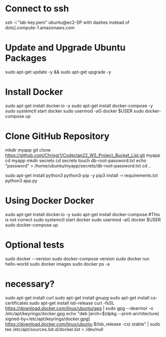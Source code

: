 # Connect to ssh
ssh -i "lab-key.pem" ubuntu@ec2-[IP with dashes instead of dots].compute-1.amazonaws.com

# Update and Upgrade Ubuntu Packages
sudo apt-get update -y && sudo apt-get upgrade -y

# Install Docker
sudo apt-get install docker.io -y
sudo apt-get install docker-compose -y
sudo systemctl start docker
sudo usermod -aG docker $USER
sudo docker-compose up

# Clone GitHub Repository
mkdir myapp
git clone https://github.com/Chrisgr1/Codeclan22_W5_Project_Bucket_List.git myapp
cd myapp
mkdir secrets
cd secrets
touch db-root-password.txt
echo "password" > /home/ubuntu/myapp/secrets/db-root-password.txt
cd ..

sudo apt-get install python3 python3-pip -y
pip3 install -r requirements.txt
python3 app.py


# Using Docker Docker
sudo apt-get install docker.io -y
sudo apt-get install docker-compose #This is not correct
sudo systemctl start docker
sudo usermod -aG docker $USER
sudo docker-compose up

# Optional tests
 sudo docker --version
  sudo docker-compose version
    sudo docker run hello-world
    sudo docker images
    sudo docker ps -a

# necessary?
sudo apt-get install curl 
sudo apt-get install gnupg 
sudo apt-get install ca-certificates 
sudo apt-get install lsb-release
curl -fsSL https://download.docker.com/linux/ubuntu/gpg | sudo gpg --dearmor -o /etc/apt/keyrings/docker.gpg
echo "deb [arch=$(dpkg --print-architecture) signed-by=/etc/apt/keyrings/docker.gpg] https://download.docker.com/linux/ubuntu $(lsb_release -cs) stable" | sudo tee /etc/apt/sources.list.d/docker.list > /dev/null


